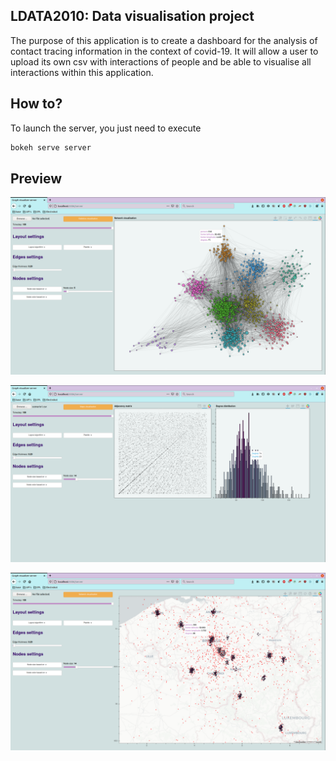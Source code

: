 LDATA2010: Data visualisation project
---

The purpose of this application is to create a dashboard for the analysis of contact tracing information in the context of covid-19. It will allow a user to upload its own csv with interactions of people and be able to visualise all interactions within this application.

How to?
---
To launch the server, you just need to execute 
```bash
bokeh serve server
```

Preview
---

![Network visualisation](ressources/imgs/network_server.png)

![Statistics visualisation](ressources/imgs/statistics_server.png)

![Maps visualisation](ressources/imgs/maps_server.png)
